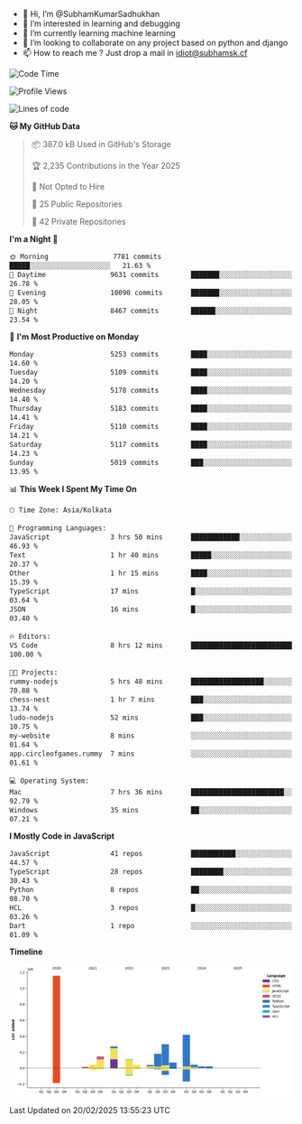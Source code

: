 - 👋 Hi, I’m @SubhamKumarSadhukhan
- 👀 I’m interested in learning and debugging
- 🌱 I’m currently learning machine learning
- 💞️ I’m looking to collaborate on any project based on python and django
- 📫 How to reach me ?
      Just drop a mail in idiot@subhamsk.cf

<!---
SubhamKumarSadhukhan/SubhamKumarSadhukhan is a ✨ special ✨ repository because its `README.md` (this file) appears on your GitHub profile.
You can click the Preview link to take a look at your changes.
--->


<!--START_SECTION:waka-->
![Code Time](http://img.shields.io/badge/Code%20Time-2%2C761%20hrs%2057%20mins-blue)

![Profile Views](http://img.shields.io/badge/Profile%20Views-2-blue)

![Lines of code](https://img.shields.io/badge/From%20Hello%20World%20I%27ve%20Written-2.8%20million%20lines%20of%20code-blue)

**🐱 My GitHub Data** 

> 📦 387.0 kB Used in GitHub's Storage 
 > 
> 🏆 2,235 Contributions in the Year 2025
 > 
> 🚫 Not Opted to Hire
 > 
> 📜 25 Public Repositories 
 > 
> 🔑 42 Private Repositories 
 > 
**I'm a Night 🦉** 

```text
🌞 Morning                7781 commits        █████░░░░░░░░░░░░░░░░░░░░   21.63 % 
🌆 Daytime                9631 commits        ███████░░░░░░░░░░░░░░░░░░   26.78 % 
🌃 Evening                10090 commits       ███████░░░░░░░░░░░░░░░░░░   28.05 % 
🌙 Night                  8467 commits        ██████░░░░░░░░░░░░░░░░░░░   23.54 % 
```
📅 **I'm Most Productive on Monday** 

```text
Monday                   5253 commits        ████░░░░░░░░░░░░░░░░░░░░░   14.60 % 
Tuesday                  5109 commits        ████░░░░░░░░░░░░░░░░░░░░░   14.20 % 
Wednesday                5178 commits        ████░░░░░░░░░░░░░░░░░░░░░   14.40 % 
Thursday                 5183 commits        ████░░░░░░░░░░░░░░░░░░░░░   14.41 % 
Friday                   5110 commits        ████░░░░░░░░░░░░░░░░░░░░░   14.21 % 
Saturday                 5117 commits        ████░░░░░░░░░░░░░░░░░░░░░   14.23 % 
Sunday                   5019 commits        ███░░░░░░░░░░░░░░░░░░░░░░   13.95 % 
```


📊 **This Week I Spent My Time On** 

```text
🕑︎ Time Zone: Asia/Kolkata

💬 Programming Languages: 
JavaScript               3 hrs 50 mins       ████████████░░░░░░░░░░░░░   46.93 % 
Text                     1 hr 40 mins        █████░░░░░░░░░░░░░░░░░░░░   20.37 % 
Other                    1 hr 15 mins        ████░░░░░░░░░░░░░░░░░░░░░   15.39 % 
TypeScript               17 mins             █░░░░░░░░░░░░░░░░░░░░░░░░   03.64 % 
JSON                     16 mins             █░░░░░░░░░░░░░░░░░░░░░░░░   03.40 % 

🔥 Editors: 
VS Code                  8 hrs 12 mins       █████████████████████████   100.00 % 

🐱‍💻 Projects: 
rummy-nodejs             5 hrs 48 mins       ██████████████████░░░░░░░   70.88 % 
chess-nest               1 hr 7 mins         ███░░░░░░░░░░░░░░░░░░░░░░   13.74 % 
ludo-nodejs              52 mins             ███░░░░░░░░░░░░░░░░░░░░░░   10.75 % 
my-website               8 mins              ░░░░░░░░░░░░░░░░░░░░░░░░░   01.64 % 
app.circleofgames.rummy  7 mins              ░░░░░░░░░░░░░░░░░░░░░░░░░   01.61 % 

💻 Operating System: 
Mac                      7 hrs 36 mins       ███████████████████████░░   92.79 % 
Windows                  35 mins             ██░░░░░░░░░░░░░░░░░░░░░░░   07.21 % 
```

**I Mostly Code in JavaScript** 

```text
JavaScript               41 repos            ███████████░░░░░░░░░░░░░░   44.57 % 
TypeScript               28 repos            ████████░░░░░░░░░░░░░░░░░   30.43 % 
Python                   8 repos             ██░░░░░░░░░░░░░░░░░░░░░░░   08.70 % 
HCL                      3 repos             █░░░░░░░░░░░░░░░░░░░░░░░░   03.26 % 
Dart                     1 repo              ░░░░░░░░░░░░░░░░░░░░░░░░░   01.09 % 
```



**Timeline**

![Lines of Code chart](https://raw.githubusercontent.com/SubhamKumarSadhukhan/SubhamKumarSadhukhan/main/assets/bar_graph.png)


 Last Updated on 20/02/2025 13:55:23 UTC
<!--END_SECTION:waka-->
